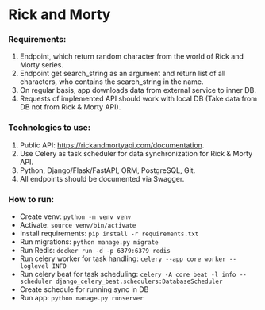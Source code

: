 # Rick and Morty


### Requirements:
1. Endpoint, which return random character from the world of Rick and Morty series.
2. Endpoint get search_string as an argument and return list of all characters, who contains the search_string in the name.
3. On regular basis, app downloads data from external service to inner DB.
4. Requests of implemented API should work with local DB (Take data from DB not from Rick & Morty API).

### Technologies to use:
1. Public API: https://rickandmortyapi.com/documentation.
2. Use Celery as task scheduler for data synchronization for Rick & Morty API.
3. Python, Django/Flask/FastAPI, ORM, PostgreSQL, Git.
4. All endpoints should be documented via Swagger.

### How to run:
- Create venv: `python -m venv venv`
- Activate: `source venv/bin/activate`
- Install requirements: `pip install -r requirements.txt`
- Run migrations: `python manage.py migrate`
- Run Redis: `docker run -d -p 6379:6379 redis`
- Run celery worker for task handling: `celery --app core worker --loglevel INFO`
- Run celery beat for task scheduling: 
  `celery -A core beat -l info --scheduler django_celery_beat.schedulers:DatabaseScheduler`
- Create schedule for running sync in DB
- Run app: `python manage.py runserver`